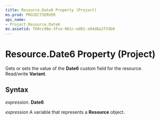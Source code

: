 ```yaml
---
title: Resource.Date6 Property (Project)
ms.prod: PROJECTSERVER
api_name:
- Project.Resource.Date6
ms.assetid: f60cc98e-3fce-061c-ed01-a94d8a2f33b0
---
```



# Resource.Date6 Property (Project)

Gets or sets the value of the  **Date6** custom field for the resource. Read/write **Variant**.


## Syntax

 _expression_. **Date6**

 _expression_ A variable that represents a **Resource** object.



